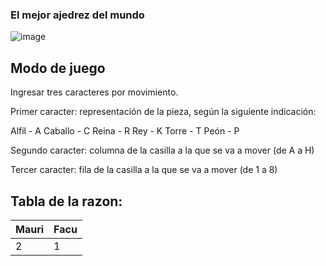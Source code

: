 ### El mejor ajedrez del mundo
![image](https://user-images.githubusercontent.com/31808401/72214695-0806b080-34e6-11ea-85fa-eb6a865ad5cc.png)

## Modo de juego

Ingresar tres caracteres por movimiento.

Primer caracter: representación de la pieza, según la siguiente indicación:

Alfil - A
Caballo - C
Reina - R
Rey - K
Torre - T
Peón - P

Segundo caracter: columna de la casilla a la que se va a mover (de A a H)

Tercer caracter: fila de la casilla a la que se va a mover (de 1 a 8)

## Tabla de la razon:

|Mauri | Facu|
|------|-----|
|   2  |  1  |
